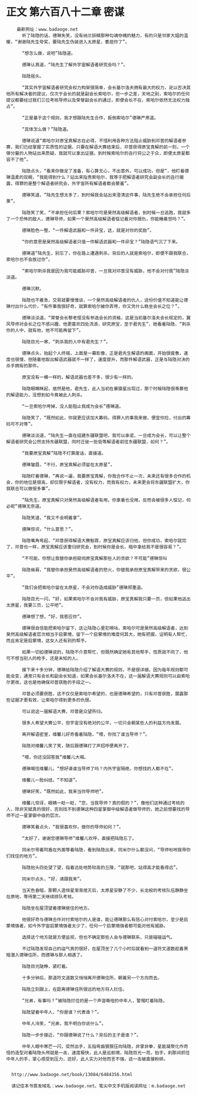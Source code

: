 # 正文 第六百八十二章 密谋
        最新网址：www.badaoge.net
          听了陆隐的话，德琳失笑，没有纳兰妖精那种勾魂夺魄的魅力，有的只是邻家大姐的温暖，“谢谢陆先生夸奖，要陆先生伪装进入太原星，委屈你了”。
      
          “想怎么做，说吧”陆隐道。
      
          德琳认真道，“陆先生了解外宇宙解语者研究会吗？”。
      
          陆隐摇头。
      
          “其实外宇宙解语者研究会权力构架很简单，会长基尔洛夫拥有最大的权力，足以否决其他所有解决者的提议，仅次于会长的就是副会长索哈尔，但一步之差，天地之别，索哈尔的任何提议都要经过我们三位考核导师以及荣誉副会长的通过，即便会长不在，索哈尔依然无法权力独占”。
      
          “正是基于这个规则，我才想跟陆先生合作，扳倒索哈尔”德琳严肃道。
      
          “具体怎么做？”陆隐道。
      
          德琳说道“索哈尔对原宝真解志在必得，不惜利用各种方法阻止威胁到邓普的解语者参赛，我们已经掌握了实质性的证据，只要在解语大赛结束后，邓普获得原宝真解的前一刻，一个够分量的人物站出来质疑，我就可以拿出证据，到时候索哈尔的丑行将公之于众，即便太原星都容不了他”。
      
          陆隐点头，“看来你做足了准备，有心算无心，不出意外，可以成功，但是”，他盯着德琳温柔的双眼，“我能得到什么？站出来指责索哈尔，我等于把解语者研究会副会长的丑行揭露，得罪的是整个解语者研究会，外宇宙所有解语者都会蒙羞”。
      
          德琳笑道，“陆先生想太多了，到时候我会站出来澄清这件事，陆先生绝不会承担任何后果”。
      
          陆隐笑了笑，“不承担任何后果？索哈尔可是昊然高级解语者，到时候一旦逃跑，我就多了一个恐怖的敌人，德琳导师，如果一个昊然高级解语者惦记着对你报仇，你能睡着觉吗？”。
      
          德琳脸色一整，“一件解语武器和一件异宝，这，就是对你的奖励”。
      
          “你的意思是昊然高级解语者只值一件解语武器和一件异宝？”陆隐语气沉了下来。
      
          德琳道“陆先生，别忘了，你在路上遭遇刺杀，背后的人就是索哈尔，即便不跟我联合，索哈尔也不会放过你”。
      
          “索哈尔刺杀我是因为我可能威胁邓普，一旦我对邓普没有威胁，他不会对付我”陆隐淡淡道。
      
          德琳沉默。
      
          陆隐也不着急，交易就要慢慢谈，一个昊然高级解语者的仇人，这份价值不知道能让德琳付出什么代价，“有件事我很好奇，就算索哈尔被你弄垮，你又凭什么稳坐会长之位？”。
      
          德琳淡淡道，“荣誉会长黎老怪没有参选会长的资格，这是当初基尔洛夫会长规定的，翼风导师对会长之位不感兴趣，他更喜欢四处流浪，研究原宝，至于君先生”，她看着陆隐，“刺杀你的人中，就有他，他不可能再留下”。
      
          陆隐目光一寒，“刺杀我的人中有君先生？”。
      
          德琳点头，抬起个人终端，上面是一幕影像，正是君先生解语的画面，开始很疲惫，速度也很慢，但随着他取出解语武器就不一样了，速度提升，而那件解语武器，正是与陆隐对决的杀手拥有的那件。
      
          原宝没有一模一样的，解语武器也差不多，很少有一样的。
      
          陆隐眼睛眯起，居然是他，君先生，此人当初在暴猿星出现过，那个时候陆隐很羡慕他的解语能力，没想到如今竟被此人刺杀。
      
          “一旦索哈尔垮掉，没人能阻止我成为会长”德琳道。
      
          陆隐笑了，“既然如此，你就更应该加大筹码，得罪人的事我来做，便宜你捡，付出的筹码可不对等”。
      
          德琳淡淡道，“陆先生一直在组建东疆联盟吧，我可以承诺，一旦成为会长，可以让整个解语者研究会公然支持东疆联盟，同时迁徙一批低等解语者前往东疆联盟，如何？”。
      
          “我要原宝真解”陆隐不打算废话，直接道。
      
          德琳皱眉，“不行，原宝真解必须留在太原星”。
      
          陆隐盯着德琳，“再说一遍，我要原宝真解，你我合作不止一次，未来还有很多合作的机会，你的地位是很高，却仅限于解语者，没有权力，而我有权力，未来更会将东疆联盟扩大，你我联合可以做很多事”。
      
          “陆先生，原宝真解只对昊然高级解语者有用，你拿着也没用，反而会被很多人惦记，何必呢”德琳无奈道。
      
          陆隐笑道，“我又不会明着拿”。
      
          德琳惊诧，“什么意思？”。
      
          陆隐嘴角弯起，“邓普获得解语大赛魁首，原宝真解应该归他，但你成功，索哈尔就完了，邓普也一样，原宝真解应该重归研究会，到时候你是会长，暗中拿给我不是很容易？”。
      
          “不可能，你想让我替你承担窥伺原宝真解那些人的贪欲？不可能”德琳惊叫
      
          陆隐耸肩，“我替你承担昊然高级解语者的怒火，你替我承担原宝真解带来的贪欲，很公平”。
      
          “我们会把索哈尔留在太原星，不会对你造成威胁”德琳郑重道。
      
          陆隐目光一闪，“好，如果索哈尔不会对我有威胁，原宝真解我只要一页，但如果他逃出太原星，我要三页，公平吧”。
      
          德琳想了想，“好，我答应你”。
      
          德琳很自信能把索哈尔留下，这让陆隐心里犯嘀咕，索哈尔可是昊然高级解语者，达到昊然高级解语者层次相当于启蒙境，留下一个启蒙境的难度何其大，她有把握，证明有人帮忙，而且肯定是启蒙境，这女人还有别的帮手。
      
          如果一切如德琳说的，陆隐不介意帮忙，但既然确定她有其他帮手，性质就不同了，他可不想当别人的枪手，还是未知的人。
      
          接下来十多分钟，德琳给陆隐介绍了解语大赛的规则，不是很详细，因为每年规则都可能会变，通常只有会长和副会长知道，如果会长基尔洛夫不在，这一届解语大赛规则可以由索哈尔更改，这也是他确保邓普获胜的手段之一。
      
          邓普必须要获胜，这不仅仅是索哈尔希望的，也是德琳希望的，只有邓普获胜，展露那些证据才更有效，让索哈尔得到更多的仇恨。
      
          可以说这一届解语大赛，邓普是众望所归。
      
          很多人希望大赛公平，但宇宙没有绝对的公平，一切只会朝某些人的利益方向发展。
      
          离开解语密室，维馨儿好奇看着陆隐，“喂，你找了谁当导师？”。
      
          陆隐对维馨儿笑了笑，随后跟德琳打了声招呼便离开了。
      
          “喂，你还没回答我”维馨儿大喊。
      
          德琳喊住维馨儿，“想好请谁当导师了吗？内外宇宙隔绝，你想找的人都不在”。
      
          维馨儿一脸纠结，“不知道”。
      
          德琳好笑，“既然如此，我来当你导师吧”。
      
          维馨儿惊讶，眼睛一眨一眨，“您，当我导师？真的假的？”，像他们这种通过考核的人，除非天赋真的很好，否则找不到德琳这种四星掌御中级解语者做导师的，她之前想要找的导师不过一星掌御中级的层次。
      
          德琳笑着点头，“我很喜欢你，做你的导师如何？”。
      
          “太好了，谢谢您德琳导师”维馨儿欢呼，直接把陆隐忘了。
      
          同米尔带着阿盾在外面等着陆隐，看到陆隐出来，同米尔什么都没问，“导师吩咐我带你们找住的地方”。
      
          陆隐抬头四处望了望，指着远处地势较高的丘陵，“就那吧，站得高才能看得远”。
      
          同米尔点头，“好，请跟我来”。
      
          当天色昏暗，那颗人造恒星渐渐熄灭后，太原星安静了不少，长龙般的考核队伍静静坐在原地，等待第二天继续排队考核。
      
          陆隐坐在屋顶望着德琳居住的地方。
      
          他很好奇与德琳合作对付索哈尔的人是谁，能让德琳那么有信心对付索哈尔，至少是启蒙境强者，如今外宇宙启蒙境强者太少了，任何一个启蒙境强者都可能对他有威胁。
      
          选择这个地方就是方便监视，但也不确定那些人会与德琳联系，只是碰碰运气。
      
          不过陆隐发现自己的运气真的很好，在屋顶坐了几个小时后就看到一道符文道数趁着黑暗潜入德琳住所，而德琳与那人相遇了。
      
          陆隐目光陡睁，紧盯着。
      
          十多分钟后，那道符文道数又悄悄离开德琳住所，朝着另一个方向而去。
      
          陆隐立刻跟上，在距离德琳住所很远的地方将人拦住。
      
          “兄弟，有事吗？”被陆隐拦住的是一个声音嘶哑的中年人，警惕盯着陆隐。
      
          陆隐望着中年人，“你是谁？代表谁？”。
      
          中年人冷笑，“兄弟，我不明白你说什么”。
      
          陆隐一步步接近，“你跟德琳说了什么？背后的主子是谁？”。
      
          中年人眼中寒芒一闪，突然出手，五指弯曲狠狠压向陆隐，非掌非拳，星能凝聚化作奇怪的造型对着陆隐头颅就是一击，速度极快，此人是巡航境，陆隐目光一亮，抬手，刹那间抓住中年人的手，掌心感受到压力，还好，此人实力对他而言不强，这一击被直接粉碎。
      
      
      http://www.badaoge.net/book/13084/6484356.html
      
      请记住本书首发域名：www.badaoge.net。笔尖中文手机版阅读网址：m.badaoge.net